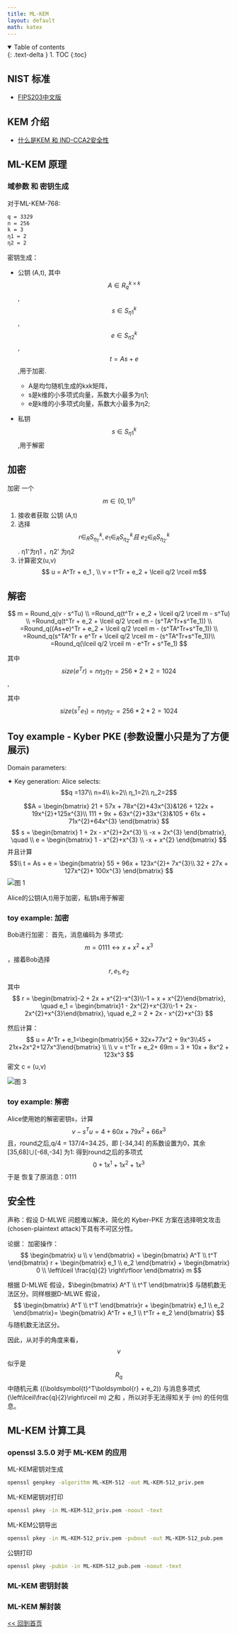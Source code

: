 ```yaml
---
title: ML-KEM
layout: default
math: katex
---
```


<details open markdown="block">
  <summary>
    Table of contents
  </summary>
  {: .text-delta }
1. TOC
{:toc}
</details>


## NIST 标准
- [FIPS203中文版]


## KEM 介绍
- [什么是KEM 和 IND-CCA2安全性]

## ML-KEM 原理
### 域参数 和 密钥生成
对于ML-KEM-768:
```bash
q = 3329
n = 256
k = 3
η1 = 2
η2 = 2
```
密钥生成：
- 公钥 (A,t), 其中  $$A \in R_q^{k×k} $$, $$s \in S_{η1}^k $$,$$e \in S_{η2}^k $$ , $$t = As + e $$,用于加密. 
    - A是均匀随机生成的kxk矩阵，
    - s是k维的小多项式向量，系数大小最多为η1; 
    - e是k维的小多项式向量，系数大小最多为η2;

- 私钥 $$s \in S_{η1}^k $$ ,用于解密

## 加密
加密 一个$$ m\in\{0,1\}^n $$
1. 接收者获取 公钥 (A,t)
2. 选择 $$ r \in _RS^k_{η_{1'}} , e_1 \in _RS^k_{η_{2'}} 且\ e_2 \in _RS^k_{η_{2'}}  $$.  η1'为η1 ，η2' 为η2
3. 计算密文(u,v)  
$$ u  = A^Tr + e_1 , \\  v  = t^Tr + e_2 + \lceil q/2 \rceil m$$

## 解密
$$
m = Round_q(v - s^Tu) \\ =Round_q(t^Tr + e_2 + \lceil q/2 \rceil m - s^Tu) \\ =Round_q(t^Tr + e_2 + \lceil q/2 \rceil m - (s^TA^Tr+s^Te_1)) \\ =Round_q((As+e)^Tr + e_2 + \lceil q/2 \rceil m - (s^TA^Tr+s^Te_1)) \\ =Round_q(s^TA^Tr + e^Tr + \lceil q/2 \rceil m - (s^TA^Tr+s^Te_1))\\ =Round_q(\lceil q/2 \rceil m - e^Tr + s^Te_1) $$

其中 $$size(e^Tr) =  nη_2η_{1'} = 256*2*2 =  1024 $$,

其中 $$size(s^Te_1) = nη_1η_{2'} = 256*2*2 =  1024 $$

##  Toy example - Kyber PKE (参数设置小只是为了方便展示)
 Domain parameters: 

✦ Key generation: Alice selects:  
$$q =137\\ n=4\\ k=2\\ η_1=2\\ η_2=2$$

$$A = \begin{bmatrix}
21 + 57x + 78x^{2}+43x^{3}&126 + 122x + 19x^{2}+125x^{3}\\
111 + 9x + 63x^{2}+33x^{3}&105 + 61x + 71x^{2}+64x^{3}
\end{bmatrix} $$
$$
s = \begin{bmatrix}
1 + 2x - x^{2}+2x^{3} \\
 -x + 2x^{3}
\end{bmatrix}, \quad \\
e = \begin{bmatrix}
1 - x^{2}+x^{3} \\
 -x + x^{2}
\end{bmatrix}
$$
并且计算
$$\\
t = As + e = \begin{bmatrix}
55 + 96x + 123x^{2}+ 7x^{3}\\
32 + 27x + 127x^{2}+ 100x^{3}
\end{bmatrix}
$$
![图 1](images/ce4468d8f977be3011a70dbe8d739e1d7102c8141abb9357325c73c3c992105c.jpg) 


Alice的公钥(A,t)用于加密，私钥s用于解密


### toy example: 加密
Bob进行加密：
首先，消息编码为 多项式:
$$ 
m=0111 ↔ x+x^2+x^3
$$
，接着Bob选择 $$r, e_1, e_2$$

其中
$$
r = \begin{bmatrix}-2 + 2x + x^{2}-x^{3}\\-1 + x + x^{2}\end{bmatrix}, \quad e_1 = \begin{bmatrix}1 - 2x^{2}+x^{3}\\-1 + 2x - 2x^{2}+x^{3}\end{bmatrix}, \quad  e_2 = 2 + 2x - x^{2}+x^{3}
$$

然后计算：
$$
u = A^Tr + e_1=\begin{bmatrix}56 + 32x+77x^2 + 9x^3\\45 + 21x+2x^2+127x^3\end{bmatrix} \\ \\
v = t^Tr + e_2+ 69m = 3 + 10x + 8x^2 + 123x^3
$$
密文 c  = (u,v)

![图 3](images/d288924f5e38fd93046ab9c231f870e1dc09ccc7996470721009d8dd4a9fa0ab.jpg)  


### toy example: 解密
Alice使用她的解密密钥s，计算 $$v - s^Tu = 4 + 60x + 79x^2 + 66x^3$$
且，round之后,q/4 = 137/4=34.25，即 [-34,34] 的系数设置为0，其余[35,68]∪[-68,-34] 为1:
得到round之后的多项式 $$0 + 1x^1 + 1x^2 + 1x^3$$
于是 恢复了原消息：0111

## 安全性
声称：假设 D-MLWE 问题难以解决，简化的 Kyber-PKE 方案在选择明文攻击(chosen-plaintext attack)下具有不可区分性。

论据：
加密操作：
$$
\begin{bmatrix} u \\ v \end{bmatrix} = \begin{bmatrix} A^T \\ t^T \end{bmatrix} r + \begin{bmatrix} e_1 \\ e_2 \end{bmatrix} + \begin{bmatrix} 0 \\ \left\lceil \frac{q}{2} \right\rfloor \end{bmatrix} m $$

根据 D-MLWE 假设，$\begin{bmatrix} A^T \\ t^T \end{bmatrix}$ 与随机数无法区分。同样根据D-MLWE 假设，
$$
\begin{bmatrix} A^T \\ t^T \end{bmatrix}r + \begin{bmatrix}
e_1 \\ e_2 \end{bmatrix}= \begin{bmatrix} A^Tr + e_1 \\
t^Tr + e_2 \end{bmatrix}
$$
与随机数无法区分。

因此，从对手的角度来看，$$v$$ 似乎是 $$R_q$$ 中随机元素 \((\boldsymbol{t}^T\boldsymbol{r} + e_2)\) 与消息多项式 \(\left\lceil\frac{q}{2}\right\rceil m\) 之和 ，所以对手无法得知关于 \(m\) 的任何信息。




## ML-KEM 计算工具
### openssl 3.5.0 对于 ML-KEM 的应用
ML-KEM密钥对生成
```bash
openssl genpkey -algorithm ML-KEM-512 -out ML-KEM-512_priv.pem
```

ML-KEM密钥对打印
```bash
openssl pkey -in ML-KEM-512_priv.pem -noout -text
```

ML-KEM公钥导出
```bash
openssl pkey -in ML-KEM-512_priv.pem -pubout -out ML-KEM-512_pub.pem
```

公钥打印
```bash
openssl pkey -pubin -in ML-KEM-512_pub.pem -noout -text
```

### ML-KEM 密钥封装

### ML-KEM 解封装




[FIPS203中文版]:./FIPS203_CN

[什么是KEM 和 IND-CCA2安全性]:./article--KEMs_and_Post-Quantum_age.md



[<< 回到首页](./index)